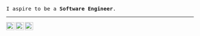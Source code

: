 <p><samp> I aspire to be a <b>Software Engineer</b>.</samp></p>
<hr>
<p>
  <a href="https://www.linkedin.com/in/rohinisyed/">
    <img align="left" alt="Rohini's LinkdeIn" width="22px" src="https://cdn.jsdelivr.net/npm/simple-icons@3.5.0/icons/linkedin.svg" />
  </a>
  <a href="mailto:syedrohini1@gmail.com">
    <img align="left" alt="GMail" width="22px" src="https://cdn.jsdelivr.net/npm/simple-icons@3.5.0/icons/gmail.svg" />
  </a>  
  <a href="https://github.com/rohinisyed">
    <img align="left" alt="Rohini's Github" width="22px" src="https://cdn.jsdelivr.net/npm/simple-icons@3.5.0/icons/github.svg" />
  </a>
</p>
